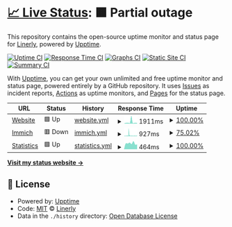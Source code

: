 # [📈 Live Status](https://Linerly.github.io/status): <!--live status--> **🟧 Partial outage**

This repository contains the open-source uptime monitor and status page for [Linerly](linerly.github.io), powered by [Upptime](https://github.com/upptime/upptime).

[![Uptime CI](https://github.com/Linerly/status/workflows/Uptime%20CI/badge.svg)](https://github.com/Linerly/status/actions?query=workflow%3A%22Uptime+CI%22)
[![Response Time CI](https://github.com/Linerly/status/workflows/Response%20Time%20CI/badge.svg)](https://github.com/Linerly/status/actions?query=workflow%3A%22Response+Time+CI%22)
[![Graphs CI](https://github.com/Linerly/status/workflows/Graphs%20CI/badge.svg)](https://github.com/Linerly/status/actions?query=workflow%3A%22Graphs+CI%22)
[![Static Site CI](https://github.com/Linerly/status/workflows/Static%20Site%20CI/badge.svg)](https://github.com/Linerly/status/actions?query=workflow%3A%22Static+Site+CI%22)
[![Summary CI](https://github.com/Linerly/status/workflows/Summary%20CI/badge.svg)](https://github.com/Linerly/status/actions?query=workflow%3A%22Summary+CI%22)

With [Upptime](https://upptime.js.org), you can get your own unlimited and free uptime monitor and status page, powered entirely by a GitHub repository. It uses [Issues](https://github.com/Linerly/status/issues) as incident reports, [Actions](https://github.com/Linerly/status/actions) as uptime monitors, and [Pages](https://Linerly.github.io/status) for the status page.

<!--start: status pages-->
<!-- This summary is generated by Upptime (https://github.com/upptime/upptime) -->
<!-- Do not edit this manually, your changes will be overwritten -->
<!-- prettier-ignore -->
| URL | Status | History | Response Time | Uptime |
| --- | ------ | ------- | ------------- | ------ |
| <img alt="" src="https://linerly.xyz/assets/icon-optimized.svg" height="13"> [Website](https://linerly.xyz/en) | 🟩 Up | [website.yml](https://github.com/Linerly/status/commits/HEAD/history/website.yml) | <details><summary><img alt="Response time graph" src="./graphs/website/response-time-week.png" height="20"> 1911ms</summary><br><a href="https://status.linerly.xyz/history/website"><img alt="Response time 3451" src="https://img.shields.io/endpoint?url=https%3A%2F%2Fraw.githubusercontent.com%2FLinerly%2Fstatus%2FHEAD%2Fapi%2Fwebsite%2Fresponse-time.json"></a><br><a href="https://status.linerly.xyz/history/website"><img alt="24-hour response time 807" src="https://img.shields.io/endpoint?url=https%3A%2F%2Fraw.githubusercontent.com%2FLinerly%2Fstatus%2FHEAD%2Fapi%2Fwebsite%2Fresponse-time-day.json"></a><br><a href="https://status.linerly.xyz/history/website"><img alt="7-day response time 1911" src="https://img.shields.io/endpoint?url=https%3A%2F%2Fraw.githubusercontent.com%2FLinerly%2Fstatus%2FHEAD%2Fapi%2Fwebsite%2Fresponse-time-week.json"></a><br><a href="https://status.linerly.xyz/history/website"><img alt="30-day response time 2773" src="https://img.shields.io/endpoint?url=https%3A%2F%2Fraw.githubusercontent.com%2FLinerly%2Fstatus%2FHEAD%2Fapi%2Fwebsite%2Fresponse-time-month.json"></a><br><a href="https://status.linerly.xyz/history/website"><img alt="1-year response time 3536" src="https://img.shields.io/endpoint?url=https%3A%2F%2Fraw.githubusercontent.com%2FLinerly%2Fstatus%2FHEAD%2Fapi%2Fwebsite%2Fresponse-time-year.json"></a></details> | <details><summary><a href="https://status.linerly.xyz/history/website">100.00%</a></summary><a href="https://status.linerly.xyz/history/website"><img alt="All-time uptime 99.33%" src="https://img.shields.io/endpoint?url=https%3A%2F%2Fraw.githubusercontent.com%2FLinerly%2Fstatus%2FHEAD%2Fapi%2Fwebsite%2Fuptime.json"></a><br><a href="https://status.linerly.xyz/history/website"><img alt="24-hour uptime 100.00%" src="https://img.shields.io/endpoint?url=https%3A%2F%2Fraw.githubusercontent.com%2FLinerly%2Fstatus%2FHEAD%2Fapi%2Fwebsite%2Fuptime-day.json"></a><br><a href="https://status.linerly.xyz/history/website"><img alt="7-day uptime 100.00%" src="https://img.shields.io/endpoint?url=https%3A%2F%2Fraw.githubusercontent.com%2FLinerly%2Fstatus%2FHEAD%2Fapi%2Fwebsite%2Fuptime-week.json"></a><br><a href="https://status.linerly.xyz/history/website"><img alt="30-day uptime 99.02%" src="https://img.shields.io/endpoint?url=https%3A%2F%2Fraw.githubusercontent.com%2FLinerly%2Fstatus%2FHEAD%2Fapi%2Fwebsite%2Fuptime-month.json"></a><br><a href="https://status.linerly.xyz/history/website"><img alt="1-year uptime 98.17%" src="https://img.shields.io/endpoint?url=https%3A%2F%2Fraw.githubusercontent.com%2FLinerly%2Fstatus%2FHEAD%2Fapi%2Fwebsite%2Fuptime-year.json"></a></details>
| <img alt="" src="https://media.linerly.xyz/favicon.png" height="13"> [Immich](https://media.linerly.xyz) | 🟥 Down | [immich.yml](https://github.com/Linerly/status/commits/HEAD/history/immich.yml) | <details><summary><img alt="Response time graph" src="./graphs/immich/response-time-week.png" height="20"> 927ms</summary><br><a href="https://status.linerly.xyz/history/immich"><img alt="Response time 1223" src="https://img.shields.io/endpoint?url=https%3A%2F%2Fraw.githubusercontent.com%2FLinerly%2Fstatus%2FHEAD%2Fapi%2Fimmich%2Fresponse-time.json"></a><br><a href="https://status.linerly.xyz/history/immich"><img alt="24-hour response time 581" src="https://img.shields.io/endpoint?url=https%3A%2F%2Fraw.githubusercontent.com%2FLinerly%2Fstatus%2FHEAD%2Fapi%2Fimmich%2Fresponse-time-day.json"></a><br><a href="https://status.linerly.xyz/history/immich"><img alt="7-day response time 927" src="https://img.shields.io/endpoint?url=https%3A%2F%2Fraw.githubusercontent.com%2FLinerly%2Fstatus%2FHEAD%2Fapi%2Fimmich%2Fresponse-time-week.json"></a><br><a href="https://status.linerly.xyz/history/immich"><img alt="30-day response time 1003" src="https://img.shields.io/endpoint?url=https%3A%2F%2Fraw.githubusercontent.com%2FLinerly%2Fstatus%2FHEAD%2Fapi%2Fimmich%2Fresponse-time-month.json"></a><br><a href="https://status.linerly.xyz/history/immich"><img alt="1-year response time 854" src="https://img.shields.io/endpoint?url=https%3A%2F%2Fraw.githubusercontent.com%2FLinerly%2Fstatus%2FHEAD%2Fapi%2Fimmich%2Fresponse-time-year.json"></a></details> | <details><summary><a href="https://status.linerly.xyz/history/immich">75.02%</a></summary><a href="https://status.linerly.xyz/history/immich"><img alt="All-time uptime 45.38%" src="https://img.shields.io/endpoint?url=https%3A%2F%2Fraw.githubusercontent.com%2FLinerly%2Fstatus%2FHEAD%2Fapi%2Fimmich%2Fuptime.json"></a><br><a href="https://status.linerly.xyz/history/immich"><img alt="24-hour uptime 96.77%" src="https://img.shields.io/endpoint?url=https%3A%2F%2Fraw.githubusercontent.com%2FLinerly%2Fstatus%2FHEAD%2Fapi%2Fimmich%2Fuptime-day.json"></a><br><a href="https://status.linerly.xyz/history/immich"><img alt="7-day uptime 75.02%" src="https://img.shields.io/endpoint?url=https%3A%2F%2Fraw.githubusercontent.com%2FLinerly%2Fstatus%2FHEAD%2Fapi%2Fimmich%2Fuptime-week.json"></a><br><a href="https://status.linerly.xyz/history/immich"><img alt="30-day uptime 83.79%" src="https://img.shields.io/endpoint?url=https%3A%2F%2Fraw.githubusercontent.com%2FLinerly%2Fstatus%2FHEAD%2Fapi%2Fimmich%2Fuptime-month.json"></a><br><a href="https://status.linerly.xyz/history/immich"><img alt="1-year uptime 57.27%" src="https://img.shields.io/endpoint?url=https%3A%2F%2Fraw.githubusercontent.com%2FLinerly%2Fstatus%2FHEAD%2Fapi%2Fimmich%2Fuptime-year.json"></a></details>
| <img alt="" src="https://static.zgo.at/favicon/apple-touch-icon.png" height="13"> [Statistics](https://stats.linerly.xyz) | 🟩 Up | [statistics.yml](https://github.com/Linerly/status/commits/HEAD/history/statistics.yml) | <details><summary><img alt="Response time graph" src="./graphs/statistics/response-time-week.png" height="20"> 464ms</summary><br><a href="https://status.linerly.xyz/history/statistics"><img alt="Response time 498" src="https://img.shields.io/endpoint?url=https%3A%2F%2Fraw.githubusercontent.com%2FLinerly%2Fstatus%2FHEAD%2Fapi%2Fstatistics%2Fresponse-time.json"></a><br><a href="https://status.linerly.xyz/history/statistics"><img alt="24-hour response time 385" src="https://img.shields.io/endpoint?url=https%3A%2F%2Fraw.githubusercontent.com%2FLinerly%2Fstatus%2FHEAD%2Fapi%2Fstatistics%2Fresponse-time-day.json"></a><br><a href="https://status.linerly.xyz/history/statistics"><img alt="7-day response time 464" src="https://img.shields.io/endpoint?url=https%3A%2F%2Fraw.githubusercontent.com%2FLinerly%2Fstatus%2FHEAD%2Fapi%2Fstatistics%2Fresponse-time-week.json"></a><br><a href="https://status.linerly.xyz/history/statistics"><img alt="30-day response time 498" src="https://img.shields.io/endpoint?url=https%3A%2F%2Fraw.githubusercontent.com%2FLinerly%2Fstatus%2FHEAD%2Fapi%2Fstatistics%2Fresponse-time-month.json"></a><br><a href="https://status.linerly.xyz/history/statistics"><img alt="1-year response time 498" src="https://img.shields.io/endpoint?url=https%3A%2F%2Fraw.githubusercontent.com%2FLinerly%2Fstatus%2FHEAD%2Fapi%2Fstatistics%2Fresponse-time-year.json"></a></details> | <details><summary><a href="https://status.linerly.xyz/history/statistics">100.00%</a></summary><a href="https://status.linerly.xyz/history/statistics"><img alt="All-time uptime 100.00%" src="https://img.shields.io/endpoint?url=https%3A%2F%2Fraw.githubusercontent.com%2FLinerly%2Fstatus%2FHEAD%2Fapi%2Fstatistics%2Fuptime.json"></a><br><a href="https://status.linerly.xyz/history/statistics"><img alt="24-hour uptime 100.00%" src="https://img.shields.io/endpoint?url=https%3A%2F%2Fraw.githubusercontent.com%2FLinerly%2Fstatus%2FHEAD%2Fapi%2Fstatistics%2Fuptime-day.json"></a><br><a href="https://status.linerly.xyz/history/statistics"><img alt="7-day uptime 100.00%" src="https://img.shields.io/endpoint?url=https%3A%2F%2Fraw.githubusercontent.com%2FLinerly%2Fstatus%2FHEAD%2Fapi%2Fstatistics%2Fuptime-week.json"></a><br><a href="https://status.linerly.xyz/history/statistics"><img alt="30-day uptime 100.00%" src="https://img.shields.io/endpoint?url=https%3A%2F%2Fraw.githubusercontent.com%2FLinerly%2Fstatus%2FHEAD%2Fapi%2Fstatistics%2Fuptime-month.json"></a><br><a href="https://status.linerly.xyz/history/statistics"><img alt="1-year uptime 100.00%" src="https://img.shields.io/endpoint?url=https%3A%2F%2Fraw.githubusercontent.com%2FLinerly%2Fstatus%2FHEAD%2Fapi%2Fstatistics%2Fuptime-year.json"></a></details>

<!--end: status pages-->

[**Visit my status website →**](https://Linerly.github.io/status)

## 📄 License

- Powered by: [Upptime](https://github.com/upptime/upptime)
- Code: [MIT](./LICENSE) © [Linerly](https://linerly.github.io)
- Data in the `./history` directory: [Open Database License](https://opendatacommons.org/licenses/odbl/1-0/)
